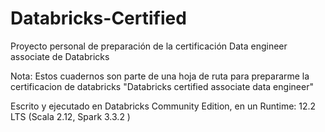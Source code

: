 # Databricks-Certified
Proyecto personal de preparación de la certificación Data engineer associate de Databricks

Nota: Estos cuadernos son parte de una hoja de ruta para prepararme la certificacion de databricks "Databricks certified associate data engineer"

Escrito y ejecutado en Databricks Community Edition, en un Runtime: 12.2 LTS (Scala 2.12, Spark 3.3.2 )
